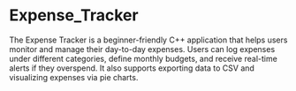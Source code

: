# Expense_Tracker
The Expense Tracker is a beginner-friendly C++ application that helps users monitor and manage their day-to-day expenses. Users can log expenses under different categories, define monthly budgets, and receive real-time alerts if they overspend. It also supports exporting data to CSV and visualizing expenses via pie charts.
